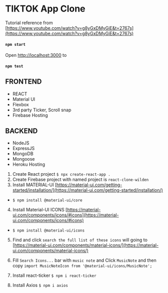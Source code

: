# TIKTOK App Clone

Tutorial reference from<br/>
[https://www.youtube.com/watch?v=g8yGxDMyGiE&t=2767s](https://www.youtube.com/watch?v=g8yGxDMyGiE&t=2767s)

#### `npm start`

Open [http://localhost:3000](http://localhost:3000) to

#### `npm test`

## FRONTEND

- REACT
- Material UI
- Flexbox
- 3rd party Ticker, Scroll snap
- Firebase Hosting

## BACKEND

- NodeJS
- ExpressJS
- MongoDB
- Mongoose
- Heroku Hosting

1. Create React project `$ npx create-react-app .`
2. Create Firebase project with named project is `react-clone-wilden`
3. Install MATERIAL-UI [https://material-ui.com/getting-started/installation/](https://material-ui.com/getting-started/installation/)

- `$ npm install @material-ui/core`

4. Install Material-UI ICONS [https://material-ui.com/components/icons/#icons](https://material-ui.com/components/icons/#icons)

- `$ npm install @material-ui/icons`

5. Find and click `search the full list of these icons` will going to [https://material-ui.com/components/material-icons/](https://material-ui.com/components/material-icons/)

6. Fill `Search Icons...` bar with `music note` and Click `MusicNote` and then copy `import MusicNoteIcon from '@material-ui/icons/MusicNote';`

7. Install react-ticker `$ npm i react-ticker`
8. Install Axios `$ npm i axios`
